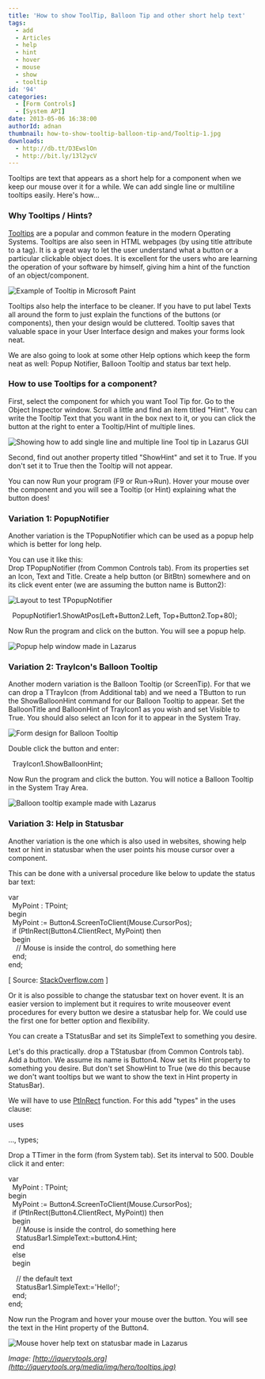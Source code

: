 ```yaml
---
title: 'How to show ToolTip, Balloon Tip and other short help text'
tags:
  - add
  - Articles
  - help
  - hint
  - hover
  - mouse
  - show
  - tooltip
id: '94'
categories:
  - [Form Controls]
  - [System API]
date: 2013-05-06 16:38:00
authorId: adnan
thumbnail: how-to-show-tooltip-balloon-tip-and/Tooltip-1.jpg
downloads:
  - http://db.tt/D3EwslOn
  - http://bit.ly/13l2ycV
---
```


Tooltips are text that appears as a short help for a component when we keep our mouse over it for a while. We can add single line or multiline tooltips easily. Here's how...
<!-- more -->
  
  

### Why Tooltips / Hints?

[Tooltips](http://en.wikipedia.org/wiki/Tooltip) are a popular and common feature in the modern Operating Systems. Tooltips are also seen in HTML webpages (by using title attribute to a tag). It is a great way to let the user understand what a button or a particular clickable object does. It is excellent for the users who are learning the operation of your software by himself, giving him a hint of the function of an object/component.  
  

![Example of Tooltip in Microsoft Paint](how-to-show-tooltip-balloon-tip-and/Tooltip-ms-paint.jpg "Example of Tooltip in Microsoft Paint")

  
  
Tooltips also help the interface to be cleaner. If you have to put label Texts all around the form to just explain the functions of the buttons (or components), then your design would be cluttered. Tooltip saves that valuable space in your User Interface design and makes your forms look neat.  
  
We are also going to look at some other Help options which keep the form neat as well: Popup Notifier, Balloon Tooltip and status bar text help.  
  

### How to use Tooltips for a component?

First, select the component for which you want Tool Tip for. Go to the Object Inspector window. Scroll a little and find an item titled "Hint". You can write the Tooltip Text that you want in the box next to it, or you can click the button at the right to enter a Tooltip/Hint of multiple lines.  
  

![Showing how to add single line and multiple line Tool tip in Lazarus GUI](how-to-show-tooltip-balloon-tip-and/Lazarus-tooltip-1.gif "Showing how to add single line and multiple line Tool tip in Lazarus GUI")

  
  
Second, find out another property titled "ShowHint" and set it to True. If you don't set it to True then the Tooltip will not appear.  
  
You can now Run your program (F9 or Run->Run). Hover your mouse over the component and you will see a Tooltip (or Hint) explaining what the button does!  
  

### Variation 1: PopupNotifier

Another variation is the TPopupNotifier which can be used as a popup help which is better for long help.  
  
You can use it like this:  
Drop TPopupNotifier (from Common Controls tab). From its properties set an Icon, Text and Title. Create a help button (or BitBtn) somewhere and on its click event enter (we are assuming the button name is Button2):  
  

![Layout to test TPopupNotifier](how-to-show-tooltip-balloon-tip-and/popup-notifier-lazarus-1.gif "Layout to test TPopupNotifier")

  

  PopupNotifier1.ShowAtPos(Left+Button2.Left, Top+Button2.Top+80);

  
Now Run the program and click on the button. You will see a popup help.  
  

![Popup help window made in Lazarus](how-to-show-tooltip-balloon-tip-and/TpopupNotifier-example.jpg "Popup help window made in Lazarus")

  

### Variation 2: TrayIcon's Balloon Tooltip

Another modern variation is the Balloon Tooltip (or ScreenTip). For that we can drop a TTrayIcon (from Additional tab) and we need a TButton to run the ShowBalloonHint command for our Balloon Tooltip to appear. Set the BalloonTitle and BalloonHint of TrayIcon1 as you wish and set Visible to True. You should also select an Icon for it to appear in the System Tray.  
  

![Form design for Balloon Tooltip](how-to-show-tooltip-balloon-tip-and/Tooltip-balloon-lazarus.gif "Form design for Balloon Tooltip")

  
Double click the button and enter:  
  

  TrayIcon1.ShowBalloonHint;

  
Now Run the program and click the button. You will notice a Balloon Tooltip in the System Tray Area.  
  

![Balloon tooltip example made with Lazarus](how-to-show-tooltip-balloon-tip-and/balloon-tooltip-example.jpg "Balloon tooltip example made with Lazarus")

  

### Variation 3: Help in Statusbar

Another variation is the one which is also used in websites, showing help text or hint in statusbar when the user points his mouse cursor over a component.  
  
This can be done with a universal procedure like below to update the status bar text:  
  

var  
  MyPoint : TPoint;  
begin  
  MyPoint := Button4.ScreenToClient(Mouse.CursorPos);  
  if (PtInRect(Button4.ClientRect, MyPoint) then  
  begin  
    // Mouse is inside the control, do something here  
  end;  
end;

\[ Source: [StackOverflow.com](http://stackoverflow.com/questions/1721700/how-to-determine-if-the-mouse-cursor-is-inside-a-control) \]  
  
Or it is also possible to change the statusbar text on hover event. It is an easier version to implement but it requires to write mouseover event procedures for every button we desire a statusbar help for. We could use the first one for better option and flexibility.  
  
You can create a TStatusBar and set its SimpleText to something you desire.  
  
Let's do this practically. drop a TStatusbar (from Common Controls tab). Add a button. We assume its name is Button4. Now set its Hint property to something you desire. But don't set ShowHint to True (we do this because we don't want tooltips but we want to show the text in Hint property in StatusBar).  
  
We will have to use [PtInRect](http://lazarus-ccr.sourceforge.net/docs/rtl/types/ptinrect.html) function. For this add "types" in the uses clause:  

uses  
  
..., types;

  
Drop a TTimer in the form (from System tab). Set its interval to 500. Double click it and enter:  
  

var  
  MyPoint : TPoint;  
begin  
  MyPoint := Button4.ScreenToClient(Mouse.CursorPos);  
  if (PtInRect(Button4.ClientRect, MyPoint)) then  
  begin  
    // Mouse is inside the control, do something here  
    StatusBar1.SimpleText:=button4.Hint;  
  end  
  else  
  begin  
  
    // the default text  
    StatusBar1.SimpleText:='Hello!';  
  end;  
end;

  
Now run the Program and hover your mouse over the button. You will see the text in the Hint property of the Button4.  
  

![Mouse hover help text on statusbar made in Lazarus](how-to-show-tooltip-balloon-tip-and/statusbar-text-help.gif "Mouse hover help text on statusbar made in Lazarus")

_Image: [http://jquerytools.org](http://jquerytools.org/media/img/hero/tooltips.jpg)_
